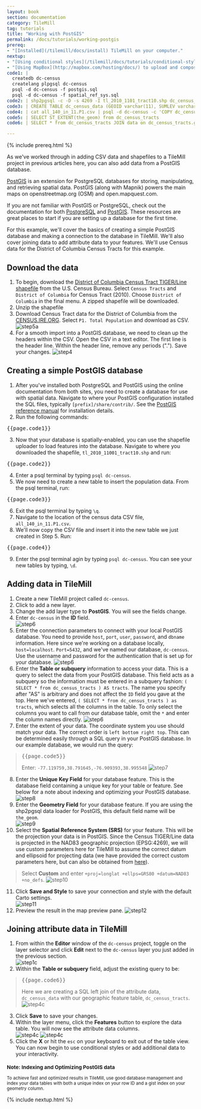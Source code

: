 ```yaml
---
layout: book
section: documentation
category: TileMill
tag: tutorials
title: "Working with PostGIS"
permalink: /docs/tutorials/working-postgis
prereq:
- "[Installed](/tilemill/docs/install) TileMill on your computer."
nextup:
- "[Using conditional styles](/tilemill/docs/tutorials/conditional-styles/) to control the appearance of points based on data."
- "[Using MapBox](http://mapbox.com/hosting/docs/) to upload and composite your map."
code1: | 
  createdb dc-census
  createlang plpgsql dc-census
  psql -d dc-census -f postgis.sql
  psql -d dc-census -f spatial_ref_sys.sql
code2: | shp2pgsql -c -D -s 4269 -I tl_2010_1101_tract10.shp dc_census_tracts | psql -d dc-census
code3: | CREATE TABLE dc_census_data (GEOID varchar(11), SUMLEV varchar(3), STATE varchar(2), COUNTY varchar(3), CBSA varchar(5), CSA varchar(3), NECTA integer, CNECTA integer, NAME varchar(30), POP100 integer, HU100 integer, POP1002000 integer, HU1002000 integer, P001001 integer, P0010012000 integer);
code4: | cat all_140_in_11.P1.csv | psql -d dc-census -c 'COPY dc_census_data FROM STDIN WITH CSV HEADER'
code5: | SELECT ST_EXTENT(the_geom) from dc_census_tracts
code6: | SELECT * from dc_census_tracts JOIN data on dc_census_tracts.geoid10 = data.geoid

---
```


{% include prereq.html %} 

As we've worked through in adding CSV data and shapefiles to a TileMill project in previous articles here, you can also add data from a PostGIS database. 

[PostGIS](http://postgis.refractions.net/) is an extension for PostgreSQL databases for storing, manipulating, and retrieving spatial data. PostGIS (along with Mapnik) powers the main maps on openstreetmap.org (OSM) and open.mapquest.com.  

If you are not familiar with PostGIS or PostgreSQL, check out the documentation for both [PostgreSQL](http://www.postgresql.org/) and [PostGIS](http://postgis.refractions.net). These resources are great places to start if you are setting up a database for the first time.

For this example, we'll cover the basics of creating a simple PostGIS database and making a connection to the database in TileMill. We'll also cover joining data to add attribute data to your features. We'll use Census data for the District of Columbia Census Tracts for this example.  

## Download the data
1. To begin, download the [District of Columbia Census Tract TIGER/Line shapefile](http://www.census.gov/cgi-bin/geo/shapefiles2010/main) from the U.S. Census Bureau. Select `Census Tracts` and `District of Columbia` for Census Tract (2010). Choose `District of Columbia` in the final menu. A zipped shapefile will be downloaded.
2. Unzip the shapefile 
3. Download Census Tract data for the District of Columbia from the [CENSUS.IRE.ORG](http://census.ire.org/data/bulkdata.html?state=11&sumlev=140). Select  `P1. Total Population` and download as CSV. 
![step5a](/tilemill/assets/pages/postgis-3.png)
4. For a smooth import into a PostGIS database, we need to clean up the headers within the CSV. Open the CSV in a text editor. The first line is the header line. Within the header line, remove any periods ("."). Save your changes. 
![step4](/tilemill/assets/pages/postgis-4.png)

## Creating a simple PostGIS database  

1. After you've installed both PostgreSQL and PostGIS using the online documentation from both sites, you need to create a database for use with spatial data. Navigate to where your PostGIS configuration installed the SQL files, typically `[prefix]/share/contrib/`. See the [PostGIS reference manual](http://postgis.refractions.net/documentation/manual-1.5/) for installation details.  
2. Run the following commands: 
<pre>{{page.code1}}</pre>
3. Now that your database is spatially-enabled, you can use the shapefile uploader to load features into the database. Navigate to where you downloaded the shapefile, `tl_2010_11001_tract10.shp` and run:  
<pre>{{page.code2}}</pre>
4. Enter a psql terminal by typing `psql dc-census`.  
5. We now need to create a new table to insert the population data. From the psql terminal, run:  
<pre>{{page.code3}}</pre>
6. Exit the psql terminal by typing `\q`.  
7. Navigate to the location of the census data CSV file, `all_140_in_11.P1.csv`. 
8. We'll now copy the CSV file and insert it into the new table we just created in Step 5. Run: 
<pre>{{page.code4}}</pre>
9. Enter the psql terminal agin by typing `psql dc-census`. You can see your new tables by typing, `\d`.


## Adding data in TileMill  

1. Create a new TileMill project called `dc-census`. 
2. Click to add a new layer. 
3. Change the add layer type to **PostGIS**. You will see the fields change.  
4. Enter `dc-census` in the **ID** field.  
![step6](/tilemill/assets/pages/postgis-4b.png)  
5. Enter the connection parameters to connect with your local PostGIS database. You need to provide `host`, `port`, `user`, `password`, and `dbname` information. Here since we're working on a database locally, `host=localhost`. `Port=5432`, and we've named our database, `dc-census`. Use the username and password for the authentication that is set up for your database.
![step6](/tilemill/assets/pages/postgis-5b.png)  
6. Enter the **Table or subquery** information to access your data. This is a query to select the data from your PostGIS database. This field acts as a subquery so the information must be entered in a subquery fashion: `( SELECT * from dc_census_tracts ) AS tracts`. The name you specify after "AS" is arbitrary and does not affect the `ID` field you gave at the top. Here we've entered, `( SELECT * from dc_census_tracts ) as tracts`, which selects all the columns in the table. To only select the columns you want to call from our database table, omit the `*` and enter the column names directly.
![step6](/tilemill/assets/pages/postgis-6b.png)   
7. Enter the extent of your data. The coordinate system you use should match your data. The correct order is `left bottom right top`. This can be determined easily through a SQL query in your PostGIS database. In our example database, we would run the query:
><pre>{{page.code5}}</pre>
>Enter: `-77.119759,38.791645,-76.909393,38.995548`
![step7](/tilemill/assets/pages/postgis-7b.png)
8. Enter the **Unique Key Field** for your database feature. This is the database field containing a unique key for your table or feature. See below for a note about indexing and optimizing your PostGIS database.  
![step8](/tilemill/assets/pages/postgis-8b.png)
9. Enter the **Geometry Field** for your database feature. If you are using the shp2pgsql data loader for PostGIS, this default field name will be `the_geom`.  
![step9](/tilemill/assets/pages/postgis-9b.png)  
10. Select the **Spatial Reference System (SRS)** for your feature. This will be the projection your data is in PostGIS. Since the Census TIGER/Line data is projected in the NAD83 geographic projection (EPSG:4269), we will use custom parameters here for TileMill to assume the correct datum and ellipsoid for projecting data (we have provided the correct custom parameters here, but can also be obtained from [here](http://spatialreference.org/ref/epsg/4269/)). 
>
>Select **Custom** and enter `+proj=longlat +ellps=GRS80 +datum=NAD83 +no_defs`.
![step10](/tilemill/assets/pages/postgis-10b.png)  
11. Click **Save and Style** to save your connection and style with the default Carto settings.  
![step11](/tilemill/assets/pages/postgis-11b.png)  
12. Preview the result in the map preview pane.
![step12](/tilemill/assets/pages/postgis-12b.png)  

## Joining attribute data in TileMill  

1. From within the **Editor** window of the `dc-census` project, toggle on the layer selector and click **Edit** next to the `dc-census` layer you just added in the previous section.  
![step1c](/tilemill/assets/pages/postgis-1c.png)
2. Within the **Table or subquery** field, adjust the existing query to be:
><pre>{{page.code6}}</pre>  
>
>Here we are creating a SQL left join of the attribute data, `dc_census_data` with our geographic feature table, `dc_census_tracts`.  
![step4c](/tilemill/assets/pages/postgis-2c.png)
3. Click **Save** to save your changes. 
4. Within the layer menu, click the **Features** button to explore the data table. You will now see the attribute data columns.  
![step4c](/tilemill/assets/pages/postgis-4c.png)
![step4c](/tilemill/assets/pages/postgis-5c.png)
5. Click the **X** or hit the `esc` on your keyboard to exit out of the table view. You can now begin to use conditional styles or add additional data to your interactivity.

<small class='note' markdown='1'>
<h3>Note: Indexing and Optimizing PostGIS data</h3>
To achieve fast and optimized results in TileMill, use good database management and index your data tables with both a unique index on your row ID and a gist index on your geometry column.  
</small>

{% include nextup.html %}

